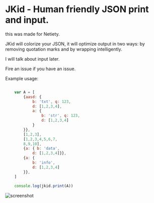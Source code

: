 # JKid - Human friendly JSON print and input.

this was made for Netiety.

JKid will colorize your JSON, it will optimize output in two ways: by removing quotation marks and by wrapping intelligently.

I will talk about input later.

Fire an issue if you have an issue.

Example usage:

```js

	var A = [
		{aasd: {
			b: 'txt', q: 123,
			d: [1,2,3,4],
			a: {
				b: 'str', q: 123,
				d: [1,2,3,4]
			}
		}},
		[1,2,3],
		[1,2,3,4,5,6,7,
		8,9,10],
		{a: { b: 'data', 
			d: [1,2,3,4]}},
		{a: {
			b: 'info', 
			d: [1,2,3,4]
		}},
	]
	
	console.log(jkid.print(A))

```

![screenshot](http://exebook.github.io/jkid/screenshot.png)

